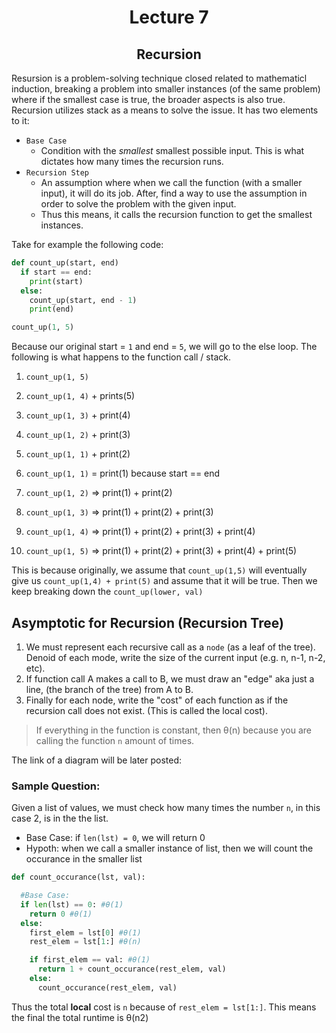 <div align = "center">
  
# Lecture 7

## Recursion

</div>
Resursion is a problem-solving technique closed related to mathematicl induction, breaking a problem into smaller instances (of the same problem) where if the smallest case is true, the broader aspects is also true. Recursion utilizes stack as a means to solve the issue. It has two elements to it:

- `Base Case`
  - Condition with the *smallest* smallest possible input. This is what dictates how many times the recursion runs. 
- `Recursion Step`
  - An assumption where when we call the function (with a smaller input), it will do its job. After, find a way to use the assumption in order to solve the problem with the given input. 
  - Thus this means, it calls the recursion function to get the smallest instances.
 
Take for example the following code:
```python
def count_up(start, end)
  if start == end:
    print(start)
  else:
    count_up(start, end - 1)
    print(end)

count_up(1, 5)
```

Because our original start = `1` and end = `5`, we will go to the else loop. The following is what happens to the function call / stack.
1. `count_up(1, 5)`
2. `count_up(1, 4)` + prints(5)
3. `count_up(1, 3)` + print(4)
4. `count_up(1, 2)` + print(3)
5. `count_up(1, 1)` + print(2)
6. `count_up(1, 1)` = print(1) because start == end
   
8. `count_up(1, 2)` => print(1) + print(2)
9. `count_up(1, 3)` => print(1) + print(2) + print(3)
10. `count_up(1, 4)` => print(1) + print(2) + print(3) + print(4)
11. `count_up(1, 5)` => print(1) + print(2) + print(3) + print(4) + print(5)

This is because originally, we assume that `count_up(1,5)` will eventually give us `count_up(1,4) + print(5)` and assume that it will be true. Then we keep breaking down the `count_up(lower, val)`


## Asymptotic for Recursion (Recursion Tree)

1. We must represent each recursive call as a `node` (as a leaf of the tree). Denoid of each mode, write the size of the current input (e.g. n, n-1, n-2, etc).
2. If function call A makes a call to B, we must draw an "edge" aka just a line, (the branch of the tree) from A to B.
3. Finally for each node, write the "cost" of each function as if the recursion call does not exist. (This is called the local cost).

> If everything in the function is constant, then θ(n) because you are calling the function `n` amount of times.

The link of a diagram will be later posted:

### Sample Question:
Given a list of values, we must check how many times the number `n`, in this case 2, is in the the list. 

- Base Case: if `len(lst) = 0`, we will return 0
- Hypoth: when we call a smaller instance of list, then we will count the occurance in the smaller list
```python
def count_occurance(lst, val):

  #Base Case:
  if len(lst) == 0: #θ(1)
    return 0 #θ(1)
  else:
    first_elem = lst[0] #θ(1)
    rest_elem = lst[1:] #θ(n)

    if first_elem == val: #θ(1) 
      return 1 + count_occurance(rest_elem, val)
    else:
      count_occurance(rest_elem, val)
```

Thus the total **local** cost is `n` because of `rest_elem = lst[1:]`. This means the final the total runtime is θ(n<super>2</super>)
